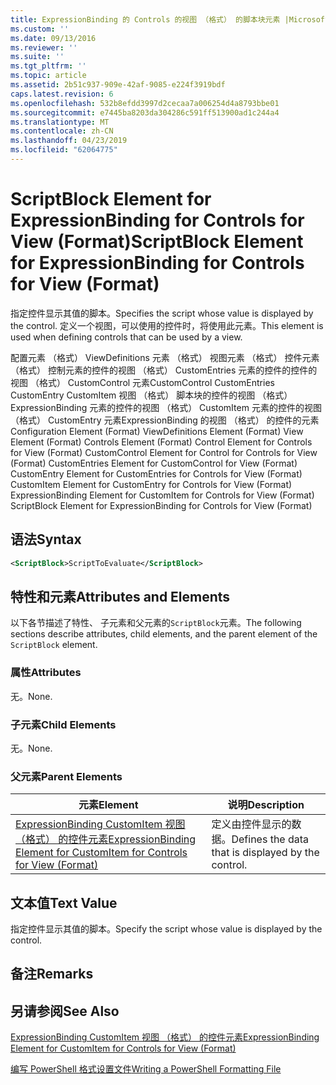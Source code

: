 ```yaml
---
title: ExpressionBinding 的 Controls 的视图 （格式） 的脚本块元素 |Microsoft Docs
ms.custom: ''
ms.date: 09/13/2016
ms.reviewer: ''
ms.suite: ''
ms.tgt_pltfrm: ''
ms.topic: article
ms.assetid: 2b51c937-909e-42af-9085-e224f3919bdf
caps.latest.revision: 6
ms.openlocfilehash: 532b8efdd3997d2cecaa7a006254d4a8793bbe01
ms.sourcegitcommit: e7445ba8203da304286c591ff513900ad1c244a4
ms.translationtype: MT
ms.contentlocale: zh-CN
ms.lasthandoff: 04/23/2019
ms.locfileid: "62064775"
---
```

# <a name="scriptblock-element-for-expressionbinding-for-controls-for-view-format"></a><span data-ttu-id="67c62-102">ScriptBlock Element for ExpressionBinding for Controls for View (Format)</span><span class="sxs-lookup"><span data-stu-id="67c62-102">ScriptBlock Element for ExpressionBinding for Controls for View (Format)</span></span>

<span data-ttu-id="67c62-103">指定控件显示其值的脚本。</span><span class="sxs-lookup"><span data-stu-id="67c62-103">Specifies the script whose value is displayed by the control.</span></span> <span data-ttu-id="67c62-104">定义一个视图，可以使用的控件时，将使用此元素。</span><span class="sxs-lookup"><span data-stu-id="67c62-104">This element is used when defining controls that can be used by a view.</span></span>

<span data-ttu-id="67c62-105">配置元素 （格式） ViewDefinitions 元素 （格式） 视图元素 （格式） 控件元素 （格式） 控制元素的控件的视图 （格式） CustomEntries 元素的控件的控件的视图 （格式） CustomControl 元素CustomControl CustomEntries CustomEntry CustomItem 视图 （格式） 脚本块的控件的视图 （格式） ExpressionBinding 元素的控件的视图 （格式） CustomItem 元素的控件的视图 （格式） CustomEntry 元素ExpressionBinding 的视图 （格式） 的控件的元素</span><span class="sxs-lookup"><span data-stu-id="67c62-105">Configuration Element (Format) ViewDefinitions Element (Format) View Element (Format) Controls Element (Format) Control Element for Controls for View (Format) CustomControl Element for Control for Controls for View (Format) CustomEntries Element for CustomControl for View (Format) CustomEntry Element for CustomEntries for Controls for View (Format) CustomItem Element for CustomEntry for Controls for View (Format) ExpressionBinding Element for CustomItem for Controls for View (Format) ScriptBlock Element for ExpressionBinding for Controls for View (Format)</span></span>

## <a name="syntax"></a><span data-ttu-id="67c62-106">语法</span><span class="sxs-lookup"><span data-stu-id="67c62-106">Syntax</span></span>

```xml
<ScriptBlock>ScriptToEvaluate</ScriptBlock>
```

## <a name="attributes-and-elements"></a><span data-ttu-id="67c62-107">特性和元素</span><span class="sxs-lookup"><span data-stu-id="67c62-107">Attributes and Elements</span></span>

<span data-ttu-id="67c62-108">以下各节描述了特性、 子元素和父元素的`ScriptBlock`元素。</span><span class="sxs-lookup"><span data-stu-id="67c62-108">The following sections describe attributes, child elements, and the parent element of the `ScriptBlock` element.</span></span>

### <a name="attributes"></a><span data-ttu-id="67c62-109">属性</span><span class="sxs-lookup"><span data-stu-id="67c62-109">Attributes</span></span>

<span data-ttu-id="67c62-110">无。</span><span class="sxs-lookup"><span data-stu-id="67c62-110">None.</span></span>

### <a name="child-elements"></a><span data-ttu-id="67c62-111">子元素</span><span class="sxs-lookup"><span data-stu-id="67c62-111">Child Elements</span></span>

<span data-ttu-id="67c62-112">无。</span><span class="sxs-lookup"><span data-stu-id="67c62-112">None.</span></span>

### <a name="parent-elements"></a><span data-ttu-id="67c62-113">父元素</span><span class="sxs-lookup"><span data-stu-id="67c62-113">Parent Elements</span></span>

|<span data-ttu-id="67c62-114">元素</span><span class="sxs-lookup"><span data-stu-id="67c62-114">Element</span></span>|<span data-ttu-id="67c62-115">说明</span><span class="sxs-lookup"><span data-stu-id="67c62-115">Description</span></span>|
|-------------|-----------------|
|[<span data-ttu-id="67c62-116">ExpressionBinding CustomItem 视图 （格式） 的控件元素</span><span class="sxs-lookup"><span data-stu-id="67c62-116">ExpressionBinding Element for CustomItem for Controls for View (Format)</span></span>](./expressionbinding-element-for-customitem-for-controls-for-view-format.md)|<span data-ttu-id="67c62-117">定义由控件显示的数据。</span><span class="sxs-lookup"><span data-stu-id="67c62-117">Defines the data that is displayed by the control.</span></span>|

## <a name="text-value"></a><span data-ttu-id="67c62-118">文本值</span><span class="sxs-lookup"><span data-stu-id="67c62-118">Text Value</span></span>

<span data-ttu-id="67c62-119">指定控件显示其值的脚本。</span><span class="sxs-lookup"><span data-stu-id="67c62-119">Specify the script whose value is displayed by the control.</span></span>

## <a name="remarks"></a><span data-ttu-id="67c62-120">备注</span><span class="sxs-lookup"><span data-stu-id="67c62-120">Remarks</span></span>

## <a name="see-also"></a><span data-ttu-id="67c62-121">另请参阅</span><span class="sxs-lookup"><span data-stu-id="67c62-121">See Also</span></span>

[<span data-ttu-id="67c62-122">ExpressionBinding CustomItem 视图 （格式） 的控件元素</span><span class="sxs-lookup"><span data-stu-id="67c62-122">ExpressionBinding Element for CustomItem for Controls for View (Format)</span></span>](./expressionbinding-element-for-customitem-for-controls-for-view-format.md)

[<span data-ttu-id="67c62-123">编写 PowerShell 格式设置文件</span><span class="sxs-lookup"><span data-stu-id="67c62-123">Writing a PowerShell Formatting File</span></span>](./writing-a-powershell-formatting-file.md)
